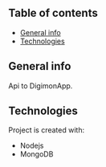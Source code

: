 ## Table of contents
* [General info](#general-info)
* [Technologies](#technologies)

## General info
Api to DigimonApp.
	
## Technologies
Project is created with:
* Nodejs
* MongoDB